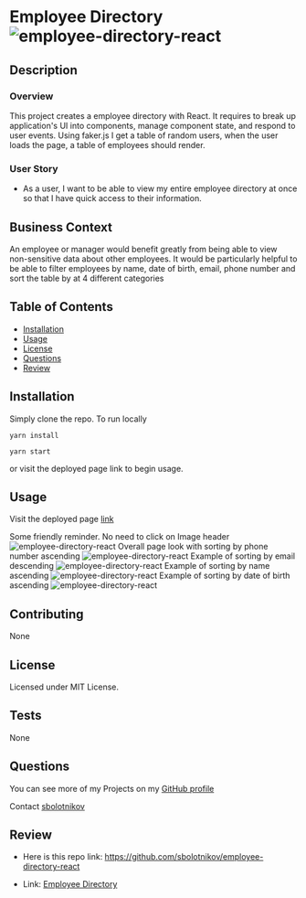 #  Employee Directory ![employee-directory-react](https://img.shields.io/github/license/sbolotnikov/employee-directory-react)
## Description 
### Overview
This project creates a employee directory with React. It requires to break up application's UI into components, manage component state, and respond to user events.
Using faker.js I get a table of random users, when the user loads the page, a table of employees should render. 

### User Story

* As a user, I want to be able to view my entire employee directory at once so that I have quick access to their information.

## Business Context

An employee or manager would benefit greatly from being able to view non-sensitive data about other employees. It would be particularly helpful to be able to filter employees 
by name, date of birth, email, phone number and sort the table by at 4 different categories

## Table of Contents
* [Installation](#installation)
* [Usage](#usage)
* [License](#license)
* [Questions](#questions)
* [Review](#review)
## Installation 
Simply clone the repo. To run locally 

```yarn install```

```yarn start ```

 or visit the deployed page link to begin usage.
## Usage 
Visit the deployed page [link](https://sbolotnikov.github.io/employee-directory-react/)

Some friendly reminder. No need to click on Image header
![employee-directory-react](./images/img.png) 
Overall page look with sorting by phone number ascending
![employee-directory-react](./images/img1.png) 
Example of sorting by email descending
![employee-directory-react](./images/img2.png) 
Example of sorting by name ascending
![employee-directory-react](./images/img3.png) 
Example of sorting by date of birth ascending
![employee-directory-react](./images/img4.png) 


## Contributing 
 None 
## License 
 Licensed under MIT License. 
## Tests 
 None
## Questions 
 You can see more of my Projects on my [GitHub profile](https://github.com/sbolotnikov) 

 Contact [sbolotnikov](mailto:sbolotnikov@gmail.com) 
## Review 
  * Here is this repo link: https://github.com/sbolotnikov/employee-directory-react
 
  * Link: [ Employee Directory](https://sbolotnikov.github.io/employee-directory-react)